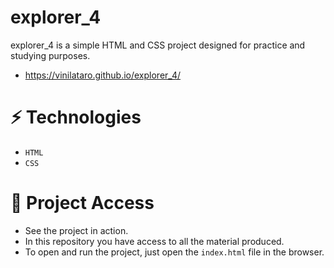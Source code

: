# explorer_4
explorer_4 is a simple HTML and CSS project designed for practice and studying purposes.

- https://vinilataro.github.io/explorer_4/

# ⚡️ Technologies

- `HTML`
- `CSS`

# 📁 Project Access

- See the project in action.
- In this repository you have access to all the material produced.
- To open and run the project, just open the `index.html` file in the browser.
